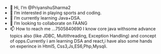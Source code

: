 - 👋 Hi, I’m @PriyanshuSharma2
- 👀 I’m interested in playing sports and coding. 
- 🌱 I’m currently learning Java+DSA.
- 💞️ I’m looking to collaborate on FAANG  
- 📫 How to reach me ...7505840690
I know core java withsome advance topics also (like JDBC, Multithreading, Exception Handling) and concept of opps.Currently i am learning DSA and react,i have also some 
hands on experince in Html5, Css3,Js,ES6,Php,Mysqli.
<!---
PriyanshuSharma2/PriyanshuSharma2 is a ✨ special ✨ repository because its `README.md` (this file) appears on your GitHub profile.
You can click the Preview link to take a look at your changes.
--->
